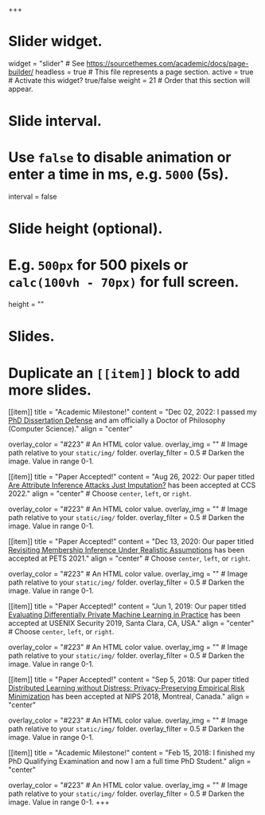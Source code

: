 +++
# Slider widget.
widget = "slider"  # See https://sourcethemes.com/academic/docs/page-builder/
headless = true  # This file represents a page section.
active = true  # Activate this widget? true/false
weight = 21  # Order that this section will appear.

# Slide interval.
# Use `false` to disable animation or enter a time in ms, e.g. `5000` (5s).
interval = false

# Slide height (optional).
# E.g. `500px` for 500 pixels or `calc(100vh - 70px)` for full screen.
height = ""

# Slides.
# Duplicate an `[[item]]` block to add more slides.
[[item]]
  title = "Academic Milestone!"
  content = "Dec 02, 2022: I passed my [PhD Dissertation Defense](https://uvasrg.github.io/congratulations-dr.-jayaraman/) and am officially a Doctor of Philosophy (Computer Science)."
  align = "center"

  overlay_color = "#223"  # An HTML color value.
  overlay_img = ""  # Image path relative to your `static/img/` folder.
  overlay_filter = 0.5  # Darken the image. Value in range 0-1.

[[item]]
  title = "Paper Accepted!"
  content = "Aug 26, 2022: Our paper titled [Are Attribute Inference Attacks Just Imputation?](https://arxiv.org/pdf/2209.01292.pdf) has been accepted at CCS 2022."
  align = "center"  # Choose `center`, `left`, or `right`.

  overlay_color = "#223"  # An HTML color value.
  overlay_img = ""  # Image path relative to your `static/img/` folder.
  overlay_filter = 0.5  # Darken the image. Value in range 0-1.

[[item]]
  title = "Paper Accepted!"
  content = "Dec 13, 2020: Our paper titled [Revisiting Membership Inference Under Realistic Assumptions](https://arxiv.org/pdf/2005.10881.pdf) has been accepted at PETS 2021."
  align = "center"  # Choose `center`, `left`, or `right`.

  overlay_color = "#223"  # An HTML color value.
  overlay_img = ""  # Image path relative to your `static/img/` folder.
  overlay_filter = 0.5  # Darken the image. Value in range 0-1.

[[item]]
  title = "Paper Accepted!"
  content = "Jun 1, 2019: Our paper titled [Evaluating Differentially Private Machine Learning in Practice](https://www.usenix.org/conference/usenixsecurity19/presentation/jayaraman) has been accepted at USENIX Security 2019, Santa Clara, CA, USA."
  align = "center"  # Choose `center`, `left`, or `right`.

  overlay_color = "#223"  # An HTML color value.
  overlay_img = ""  # Image path relative to your `static/img/` folder.
  overlay_filter = 0.5  # Darken the image. Value in range 0-1.


[[item]]
  title = "Paper Accepted!"
  content = "Sep 5, 2018: Our paper titled [Distributed Learning without Distress: Privacy-Preserving Empirical Risk Minimization](http://papers.nips.cc/paper/7871-distributed-learning-without-distress-privacy-preserving-empirical-risk-minimization) has been accepted at NIPS 2018, Montreal, Canada."
  align = "center"

  overlay_color = "#223"  # An HTML color value.
  overlay_img = ""  # Image path relative to your `static/img/` folder.
  overlay_filter = 0.5  # Darken the image. Value in range 0-1.

[[item]]
  title = "Academic Milestone!"
  content = "Feb 15, 2018: I finished my PhD Qualifying Examination and now I am a full time PhD Student."
  align = "center"

  overlay_color = "#223"  # An HTML color value.
  overlay_img = ""  # Image path relative to your `static/img/` folder.
  overlay_filter = 0.5  # Darken the image. Value in range 0-1.
+++
